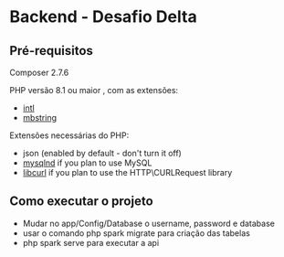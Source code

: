# Backend - Desafio Delta

## Pré-requisitos
Composer 2.7.6

PHP versão 8.1 ou maior , com as extensões:

- [intl](http://php.net/manual/en/intl.requirements.php)
- [mbstring](http://php.net/manual/en/mbstring.installation.php)

Extensões necessárias do PHP:

- json (enabled by default - don't turn it off)
- [mysqlnd](http://php.net/manual/en/mysqlnd.install.php) if you plan to use MySQL
- [libcurl](http://php.net/manual/en/curl.requirements.php) if you plan to use the HTTP\CURLRequest library


## Como executar o projeto

- Mudar no app/Config/Database o username, password e database
- usar o comando php spark migrate para criação das tabelas
- php spark serve para executar a api
